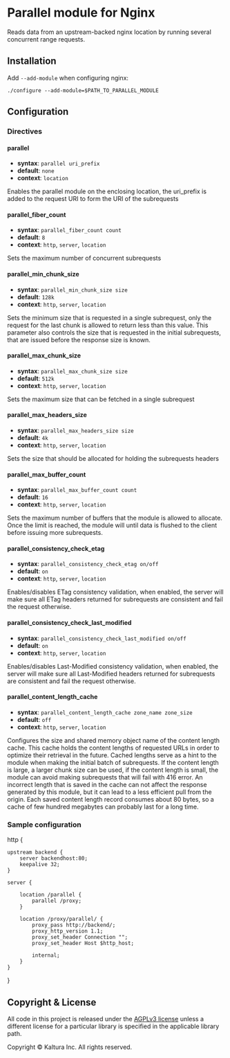 # Parallel module for Nginx

Reads data from an upstream-backed nginx location by running several concurrent range requests.

## Installation

Add `--add-module` when configuring nginx:

    ./configure --add-module=$PATH_TO_PARALLEL_MODULE

## Configuration

### Directives

#### parallel
* **syntax**: `parallel uri_prefix`
* **default**: `none`
* **context**: `location`

Enables the parallel module on the enclosing location, the uri_prefix is added to the request URI 
to form the URI of the subrequests

#### parallel_fiber_count
* **syntax**: `parallel_fiber_count count`
* **default**: `8`
* **context**: `http`, `server`, `location`

Sets the maximum number of concurrent subrequests

#### parallel_min_chunk_size
* **syntax**: `parallel_min_chunk_size size`
* **default**: `128k`
* **context**: `http`, `server`, `location`

Sets the minimum size that is requested in a single subrequest, only the request for the last chunk
is allowed to return less than this value. This parameter also controls the size that is requested in 
the initial subrequests, that are issued before the response size is known.

#### parallel_max_chunk_size
* **syntax**: `parallel_max_chunk_size size`
* **default**: `512k`
* **context**: `http`, `server`, `location`

Sets the maximum size that can be fetched in a single subrequest

#### parallel_max_headers_size
* **syntax**: `parallel_max_headers_size size`
* **default**: `4k`
* **context**: `http`, `server`, `location`

Sets the size that should be allocated for holding the subrequests headers

#### parallel_max_buffer_count
* **syntax**: `parallel_max_buffer_count count`
* **default**: `16`
* **context**: `http`, `server`, `location`

Sets the maximum number of buffers that the module is allowed to allocate.
Once the limit is reached, the module will until data is flushed to the client before issuing
more subrequests.

#### parallel_consistency_check_etag
* **syntax**: `parallel_consistency_check_etag on/off`
* **default**: `on`
* **context**: `http`, `server`, `location`

Enables/disables ETag consistency validation, when enabled, the server will make sure all ETag headers
returned for subrequests are consistent and fail the request otherwise.

#### parallel_consistency_check_last_modified
* **syntax**: `parallel_consistency_check_last_modified on/off`
* **default**: `on`
* **context**: `http`, `server`, `location`

Enables/disables Last-Modified consistency validation, when enabled, the server will make sure all Last-Modified headers
returned for subrequests are consistent and fail the request otherwise.

#### parallel_content_length_cache
* **syntax**: `parallel_content_length_cache zone_name zone_size`
* **default**: `off`
* **context**: `http`, `server`, `location`

Configures the size and shared memory object name of the content length cache.
This cache holds the content lengths of requested URLs in order to optimize their retrieval in the future.
Cached lengths serve as a hint to the module when making the initial batch of subrequests.
If the content length is large, a larger chunk size can be used, if the content length is small, 
the module can avoid making subrequests that will fail with 416 error.
An incorrect length that is saved in the cache can not affect the response generated by this module,
but it can lead to a less efficient pull from the origin.
Each saved content length record consumes about 80 bytes, so a cache of few hundred megabytes can probably last
for a long time.

### Sample configuration

http {

	upstream backend {
		server backendhost:80;
		keepalive 32;
	}

	server {

		location /parallel {
			parallel /proxy;
		}
		
		location /proxy/parallel/ {
			proxy_pass http://backend/;
			proxy_http_version 1.1;
			proxy_set_header Connection "";
			proxy_set_header Host $http_host;
			
			internal;
		}
	}
}

## Copyright & License

All code in this project is released under the [AGPLv3 license](http://www.gnu.org/licenses/agpl-3.0.html) unless a different license for a particular library is specified in the applicable library path. 

Copyright © Kaltura Inc. All rights reserved.
